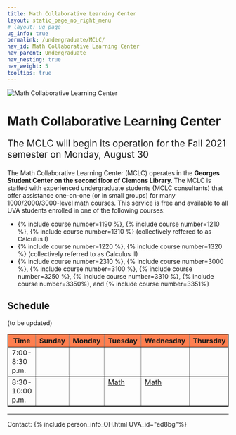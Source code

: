 ```yaml
---
title: Math Collaborative Learning Center
layout: static_page_no_right_menu
# layout: ug_page
ug_info: true
permalink: /undergraduate/MCLC/
nav_id: Math Collaborative Learning Center
nav_parent: Undergraduate
nav_nesting: true
nav_weight: 5
tooltips: true
---
```


<img src="{{site.url}}/undergraduate/MCLC/MCLC_logo.png" style="max-width:70%;max-height:350px;height:auto;width:auto;" alt="Math Collaborative Learning Center">

<h1 class="mb-4">Math Collaborative Learning Center</h1>

<!-- <p style="font-size:150%;color:Red;"> The last day of operation for the Spring 2021 semester is Thursday, May 6 </p> -->
<p style="font-size:150%;"> The MCLC will begin its operation for the Fall 2021 semester on Monday, August 30 </p>
<!-- <ty"font-size:150%;"> The MCLC is now open for the Spring 2021 semester! </p> -->

The Math Collaborative Learning Center (MCLC) operates in the <b> Georges Student Center on the second floor of Clemons Library. </b> The MCLC is staffed with experienced undergraduate students (MCLC consultants) that offer assistance one-on-one (or in small groups) for many 1000/2000/3000-level math courses. This service is free and available to all UVA students enrolled in one of the following courses: <br>
<ul>
 <li> {% include course number=1190 %}, {% include course number=1210 %}, {% include course number=1310 %} (collectively reffered to as Calculus I) </li>
 <li> {% include course number=1220 %}, {% include course number=1320 %} (collectively referred to as Calculus II) </li>
 <li> {% include course number=2310 %}, {% include course number=3000 %}, {% include course number=3100 %}, {% include course number=3250 %}, {% include course number=3310 %}, {% include course number=3350%}, and {% include course number=3351%} </li>
</ul>

<!-- Due to the ongoing situation with COVID-19 all MCLC sessions for the Spring 2021 semester will be held virtually, via Zoom (links found in the table below). Here are a few things that you should have in mind before joining a session:
<ul>
 <li> In order to join an MCLC session, <b> use a Zoom account that is associated with your UVA credentials. </b> </li>
 <li> Join a session from a quite environment. If you intend to have your web camera on, make sure your surroundings and attire are appropriate.</li>
 <li> Be prepared to share your questions with your consultant. You can share your browser, documents open on your desktop interface (like PDFs), or your entire screen, by clicking the green "Share Screen" button found on Zoom's toolbar. You may also share a document via Zoom's Chat tool, by clicking "File" and uploading your document there. <em> Sharing options may be limited depending on the version of Zoom you are using.</em> Your consultant may offer a different way to share.</li>
 <li> Once you join a session, a consulant will assign you to a (virtual) room for the course for which you need help. This process may take a couple of minutes.</li>
</ul> -->

<!-- <p style="font-size:120%;color:coral;"> If you have joined an MCLC session this semester please take a couple of minutes to complete this 
<a href="https://virginia.az1.qualtrics.com/jfe/form/SV_5alk5LpaWdFUWqy">survey</a>. We appreciate your feedback. </p> -->

<p> <h2 class="mb-4 mt-4">Schedule  </h2> (to be updated) </p>

<table width="100%" border="1" cellspacing="2" cellpadding="2">
 <thead style="background-color:coral;">
    <tr>
    <th><b>Time</b></th>
    <th><b>Sunday</b><br></th>
    <th><b>Monday</b><br></th>
    <th><b>Tuesday</b><br>
    </th>
    <th><b>Wednesday</b><br>
    </th>
    <th><b>Thursday</b><br>
    </th>
    </tr>
  </thead> 
  <tbody>    
    <tr>
    <td valign="top">7:00-8:30 p.m.<br>
    </td>
    <td valign="top">
      <!--  <a href="https://virginia.zoom.us/j/93926417928?pwd=ZXVFd3pZbENmekFsY0pYNzUwdnJCdz09">Calculus I &amp; II </a><br> <!--S-->
      <!--  <a href="https://virginia.zoom.us/j/97495239196?pwd=dkhQTnRMb1BzWWRGdGVhRHhoenVHUT09">Math 3350/3351</a> -->
    </td>
    <td valign="top">
     <!--  <a href="https://virginia.zoom.us/j/98598946349?pwd=ZTRzZFNRbnI4bFNPMUtvcnBlOHU0Zz09">Calculus I &amp; II</a><br> <!--M-->
     <!-- <a href="https://virginia.zoom.us/j/98598946349?pwd=ZTRzZFNRbnI4bFNPMUtvcnBlOHU0Zz09">Math 2310</a> <br>
     <!--  <a href="https://virginia.zoom.us/j/98598946349?pwd=ZTRzZFNRbnI4bFNPMUtvcnBlOHU0Zz09">Math 3000/3310</a> <br>
     <!--  <a href="https://virginia.zoom.us/j/98598946349?pwd=ZTRzZFNRbnI4bFNPMUtvcnBlOHU0Zz09">Math 3350/3351</a> -->
    </td>
   <td valign="top"> 
        <!-- <a href="https://virginia.zoom.us/j/93382182796?pwd=dkd1R3N5ek1RV1NOL21EUVIwcTNwZz09">Calculus I &amp; II</a><br> <!--T-->
        <!-- <a href="https://virginia.zoom.us/j/93382182796?pwd=dkd1R3N5ek1RV1NOL21EUVIwcTNwZz09">Math 2310/2315</a><br> -->
        <!-- <a href="https://virginia.zoom.us/j/93382182796?pwd=dkd1R3N5ek1RV1NOL21EUVIwcTNwZz09">Math 3250</a><br> -->
    </td>
   <td valign="top">
      <!--  <a href="https://virginia.zoom.us/j/96577182881?pwd=bVdadi9IdzBPYUpDemlxRW8xaXRaQT09">Calculus I &amp; II </a><br> <!--W-->
      <!--  <a href="https://virginia.zoom.us/j/96577182881?pwd=bVdadi9IdzBPYUpDemlxRW8xaXRaQT09">Math 3000/3310</a><br> 
        <a href="https://virginia.zoom.us/j/96577182881?pwd=bVdadi9IdzBPYUpDemlxRW8xaXRaQT09">Math 3100</a><br> 
        <a href="https://virginia.zoom.us/j/96577182881?pwd=bVdadi9IdzBPYUpDemlxRW8xaXRaQT09">Math 3350/3351</a><br> -->
    </td>
    <td valign="top">
      <!--  <a href="https://virginia.zoom.us/j/99985774187?pwd=a1hpVkFLcStmMHVUc2kwbGdrMFh3dz09">Calculus I &amp; II </a><br> <!--Th-->
      <!-- <a href="https://virginia.zoom.us/j/99985774187?pwd=a1hpVkFLcStmMHVUc2kwbGdrMFh3dz09">Math 2310/2315</a><br> -->
    </td>
   </tr> 
   <tr>
    <td valign="top">8:30-10:00 p.m.<br>
    </td>
    <td valign="top">
      <!--  <a href="https://virginia.zoom.us/j/93926417928?pwd=ZXVFd3pZbENmekFsY0pYNzUwdnJCdz09">Calculus I &amp; II</a><br> <!--S-->
    </td>
    <td valign="top">
      <!--  <a href="https://virginia.zoom.us/j/98598946349?pwd=ZTRzZFNRbnI4bFNPMUtvcnBlOHU0Zz09">Calculus I &amp; II</a> <!--M-->
    </td>
    <td valign="top">
       <!-- <a href="https://virginia.zoom.us/j/93382182796?pwd=dkd1R3N5ek1RV1NOL21EUVIwcTNwZz09">Calculus I &amp; II</a><br> <!--T-->
        <a href="https://virginia.zoom.us/j/93382182796?pwd=dkd1R3N5ek1RV1NOL21EUVIwcTNwZz09">Math </a> 
    </td>
    <td valign="top">
     <!-- <a href="https://virginia.zoom.us/j/96577182881?pwd=bVdadi9IdzBPYUpDemlxRW8xaXRaQT09">Calculus I &amp; II</a><br> <!--W-->
      <a href="https://virginia.zoom.us/j/96577182881?pwd=bVdadi9IdzBPYUpDemlxRW8xaXRaQT09">Math </a> 
    </td>
    <td valign="top">
     <!-- <a href="https://virginia.zoom.us/j/99985774187?pwd=a1hpVkFLcStmMHVUc2kwbGdrMFh3dz09">Calculus I &amp; II </a> <!--Th--> 
    </td>
    </tr>
 </tbody>
</table>



---

Contact: {% include person_info_OH.html UVA_id="ed8bg"%}
